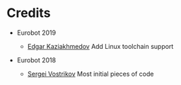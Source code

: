 Credits
=======

   - Eurobot 2019
     * [Edgar Kaziakhmedov](https://github.com/edosedgar)
       Add Linux toolchain support

   - Eurobot 2018
     * [Sergei Vostrikov](https://github.com/Sergio5714)
       Most initial pieces of code
